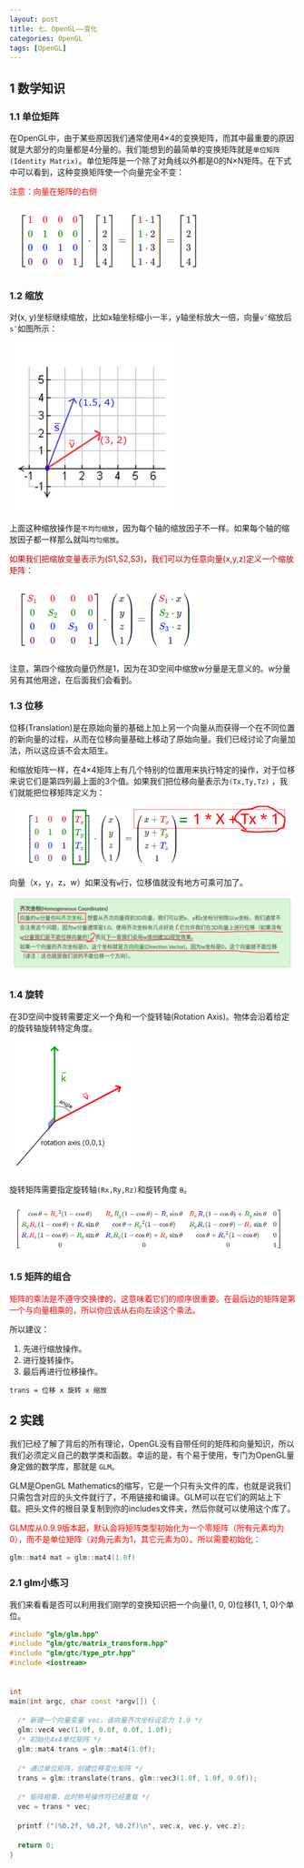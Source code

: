 ```yaml
---
layout: post
title: 七、OpenGL——变化
categories: OpenGL
tags: [OpenGL]
---
```


## 1 数学知识

### 1.1 单位矩阵

在OpenGL中，由于某些原因我们通常使用4×4的变换矩阵，而其中最重要的原因就是大部分的向量都是4分量的。我们能想到的最简单的变换矩阵就是`单位矩阵(Identity Matrix)`。单位矩阵是一个除了对角线以外都是0的N×N矩阵。在下式中可以看到，这种变换矩阵使一个向量完全不变：

<font color="red">注意：向量在矩阵的右侧</font>

![alt text](image.png)

### 1.2 缩放

对(x, y)坐标继续缩放，比如x轴坐标缩小一半，y轴坐标放大一倍，向量`v¯`缩放后`s¯`如图所示：

![alt text](image-1.png)

上面这种缩放操作是`不均匀缩放`，因为每个轴的缩放因子不一样。如果每个轴的缩放因子都一样那么就叫`均匀缩放`。

<font color="color">
如果我们把缩放变量表示为(S1,S2,S3)，我们可以为任意向量(x,y,z)定义一个缩放矩阵：
</font>

![alt text](image-2.png)

注意，第四个缩放向量仍然是1，因为在3D空间中缩放w分量是无意义的。w分量另有其他用途，在后面我们会看到。

### 1.3 位移

位移(Translation)是在原始向量的基础上加上另一个向量从而获得一个在不同位置的新向量的过程，从而在位移向量基础上移动了原始向量。我们已经讨论了向量加法，所以这应该不会太陌生。

和缩放矩阵一样，在4×4矩阵上有几个特别的位置用来执行特定的操作，对于位移来说它们是第四列最上面的3个值。如果我们把位移向量表示为`(Tx,Ty,Tz)`
，我们就能把位移矩阵定义为：

![alt text](image-3.png)

向量（x，y，z，w）如果没有`w`行，位移值就没有地方可乘可加了。

![alt text](image-4.png)

### 1.4 旋转

在3D空间中旋转需要定义一个角和一个旋转轴(Rotation Axis)。物体会沿着给定的旋转轴旋转特定角度。

![alt text](image-5.png)

旋转矩阵需要指定旋转轴`(Rx,Ry,Rz)`和旋转角度 `θ`。

![alt text](image-6.png)

### 1.5 矩阵的组合

<font color="red">矩阵的乘法是不遵守交换律的，这意味着它们的顺序很重要。在最后边的矩阵是第一个与向量相乘的，所以你应该从右向左读这个乘法。</font>

所以建议：

1. 先进行缩放操作。
2. 进行旋转操作。
3. 最后再进行位移操作。

`trans = 位移 x 旋转 x 缩放` 

## 2 实践

我们已经了解了背后的所有理论，OpenGL没有自带任何的矩阵和向量知识，所以我们必须定义自己的数学类和函数。幸运的是，有个易于使用，专门为OpenGL量身定做的数学库，那就是 `GLM`。

GLM是OpenGL Mathematics的缩写，它是一个只有头文件的库，也就是说我们只需包含对应的头文件就行了，不用链接和编译。GLM可以在它们的网站上下载。把头文件的根目录复制到你的includes文件夹，然后你就可以使用这个库了。

<font color="red">
GLM库从0.9.9版本起，默认会将矩阵类型初始化为一个零矩阵（所有元素均为0），而不是单位矩阵（对角元素为1，其它元素为0）。所以需要初始化：
</font>

```cpp
glm::mat4 mat = glm::mat4(1.0f)
```

### 2.1 glm小练习

我们来看看是否可以利用我们刚学的变换知识把一个向量(1, 0, 0)位移(1, 1, 0)个单位。

```cpp
#include "glm/glm.hpp"
#include "glm/gtc/matrix_transform.hpp"
#include "glm/gtc/type_ptr.hpp"
#include <iostream>


int 
main(int argc, char const *argv[]) {

  /* 新建一个向量变量 vec，该向量齐次坐标设定为 1.0 */
  glm::vec4 vec(1.0f, 0.0f, 0.0f, 1.0f);
  /* 初始化4x4单位矩阵 */
  glm::mat4 trans = glm::mat4(1.0f);

  /* 通过单位矩阵，创建位移变化矩阵 */
  trans = glm::translate(trans, glm::vec3(1.0f, 1.0f, 0.0f));

  /* 矩阵相乘，此时称号操作符已经重载 */
  vec = trans * vec;

  printf ("(%0.2f, %0.2f, %0.2f)\n", vec.x, vec.y, vec.z);

  return 0;
}
```

